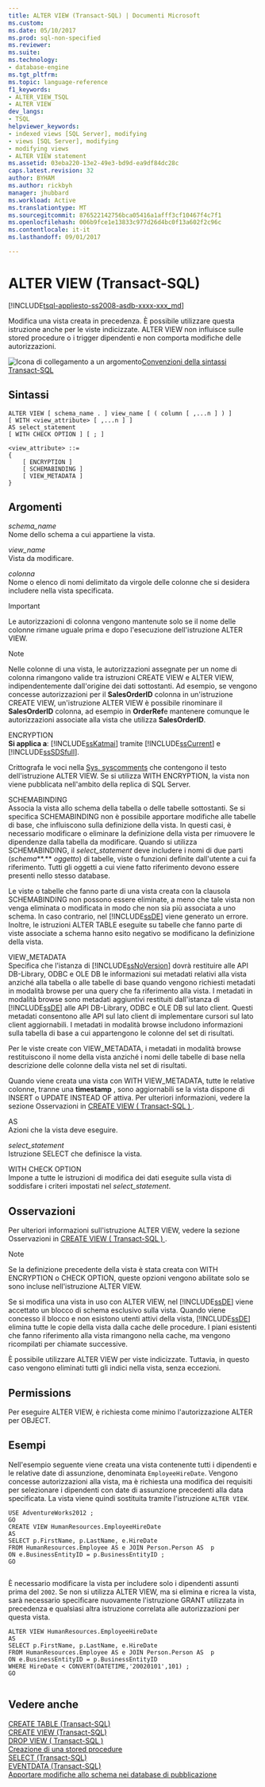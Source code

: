 ```yaml
---
title: ALTER VIEW (Transact-SQL) | Documenti Microsoft
ms.custom: 
ms.date: 05/10/2017
ms.prod: sql-non-specified
ms.reviewer: 
ms.suite: 
ms.technology:
- database-engine
ms.tgt_pltfrm: 
ms.topic: language-reference
f1_keywords:
- ALTER_VIEW_TSQL
- ALTER VIEW
dev_langs:
- TSQL
helpviewer_keywords:
- indexed views [SQL Server], modifying
- views [SQL Server], modifying
- modifying views
- ALTER VIEW statement
ms.assetid: 03eba220-13e2-49e3-bd9d-ea9df84dc28c
caps.latest.revision: 32
author: BYHAM
ms.author: rickbyh
manager: jhubbard
ms.workload: Active
ms.translationtype: MT
ms.sourcegitcommit: 876522142756bca05416a1afff3cf10467f4c7f1
ms.openlocfilehash: 006b9fce1e13833c977d26d4bc0f13a602f2c96c
ms.contentlocale: it-it
ms.lasthandoff: 09/01/2017

---
```

# <a name="alter-view-transact-sql"></a>ALTER VIEW (Transact-SQL)
[!INCLUDE[tsql-appliesto-ss2008-asdb-xxxx-xxx_md](../../includes/tsql-appliesto-ss2008-asdb-xxxx-xxx-md.md)]

  Modifica una vista creata in precedenza. È possibile utilizzare questa istruzione anche per le viste indicizzate. ALTER VIEW non influisce sulle stored procedure o i trigger dipendenti e non comporta modifiche delle autorizzazioni.  
  
 ![Icona di collegamento a un argomento](../../database-engine/configure-windows/media/topic-link.gif "Icona di collegamento a un argomento")[Convenzioni della sintassi Transact-SQL](../../t-sql/language-elements/transact-sql-syntax-conventions-transact-sql.md)  
  
## <a name="syntax"></a>Sintassi  
  
```  
ALTER VIEW [ schema_name . ] view_name [ ( column [ ,...n ] ) ]   
[ WITH <view_attribute> [ ,...n ] ]   
AS select_statement   
[ WITH CHECK OPTION ] [ ; ]  
  
<view_attribute> ::=   
{   
    [ ENCRYPTION ]  
    [ SCHEMABINDING ]  
    [ VIEW_METADATA ]       
}   
```  
  
## <a name="arguments"></a>Argomenti  
 *schema_name*  
 Nome dello schema a cui appartiene la vista.  
  
 *view_name*  
 Vista da modificare.  
  
 *colonna*  
 Nome o elenco di nomi delimitato da virgole delle colonne che si desidera includere nella vista specificata.  
  
> [!IMPORTANT]  
>  Le autorizzazioni di colonna vengono mantenute solo se il nome delle colonne rimane uguale prima e dopo l'esecuzione dell'istruzione ALTER VIEW.  
  
> [!NOTE]  
>  Nelle colonne di una vista, le autorizzazioni assegnate per un nome di colonna rimangono valide tra istruzioni CREATE VIEW e ALTER VIEW, indipendentemente dall'origine dei dati sottostanti. Ad esempio, se vengono concesse autorizzazioni per il **SalesOrderID** colonna in un'istruzione CREATE VIEW, un'istruzione ALTER VIEW è possibile rinominare il **SalesOrderID** colonna, ad esempio in **OrderRef**e mantenere comunque le autorizzazioni associate alla vista che utilizza **SalesOrderID**.  
  
 ENCRYPTION  
 **Si applica a**: [!INCLUDE[ssKatmai](../../includes/sskatmai-md.md)] tramite [!INCLUDE[ssCurrent](../../includes/sscurrent-md.md)] e [!INCLUDE[ssSDSfull](../../includes/sssdsfull-md.md)].  
  
 Crittografa le voci nella [Sys. syscomments](../../relational-databases/system-compatibility-views/sys-syscomments-transact-sql.md) che contengono il testo dell'istruzione ALTER VIEW. Se si utilizza WITH ENCRYPTION, la vista non viene pubblicata nell'ambito della replica di SQL Server.  
  
 SCHEMABINDING  
 Associa la vista allo schema della tabella o delle tabelle sottostanti. Se si specifica SCHEMABINDING non è possibile apportare modifiche alle tabelle di base, che influiscono sulla definizione della vista. In questi casi, è necessario modificare o eliminare la definizione della vista per rimuovere le dipendenze dalla tabella da modificare. Quando si utilizza SCHEMABINDING, il *select_statement* deve includere i nomi di due parti (*schema***.** *oggetto*) di tabelle, viste o funzioni definite dall'utente a cui fa riferimento. Tutti gli oggetti a cui viene fatto riferimento devono essere presenti nello stesso database.  
  
 Le viste o tabelle che fanno parte di una vista creata con la clausola SCHEMABINDING non possono essere eliminate, a meno che tale vista non venga eliminata o modificata in modo che non sia più associata a uno schema. In caso contrario, nel [!INCLUDE[ssDE](../../includes/ssde-md.md)] viene generato un errore. Inoltre, le istruzioni ALTER TABLE eseguite su tabelle che fanno parte di viste associate a schema hanno esito negativo se modificano la definizione della vista.  
  
 VIEW_METADATA  
 Specifica che l'istanza di [!INCLUDE[ssNoVersion](../../includes/ssnoversion-md.md)] dovrà restituire alle API DB-Library, ODBC e OLE DB le informazioni sui metadati relativi alla vista anziché alla tabella o alle tabelle di base quando vengono richiesti metadati in modalità browse per una query che fa riferimento alla vista. I metadati in modalità browse sono metadati aggiuntivi restituiti dall'istanza di [!INCLUDE[ssDE](../../includes/ssde-md.md)] alle API DB-Library, ODBC e OLE DB sul lato client. Questi metadati consentono alle API sul lato client di implementare cursori sul lato client aggiornabili. I metadati in modalità browse includono informazioni sulla tabella di base a cui appartengono le colonne del set di risultati.  
  
 Per le viste create con VIEW_METADATA, i metadati in modalità browse restituiscono il nome della vista anziché i nomi delle tabelle di base nella descrizione delle colonne della vista nel set di risultati.  
  
 Quando viene creata una vista con WITH VIEW_METADATA, tutte le relative colonne, tranne una **timestamp** , sono aggiornabili se la vista dispone di INSERT o UPDATE INSTEAD OF attiva. Per ulteriori informazioni, vedere la sezione Osservazioni in [CREATE VIEW &#40; Transact-SQL &#41; ](../../t-sql/statements/create-view-transact-sql.md).  
  
 AS  
 Azioni che la vista deve eseguire.  
  
 *select_statement*  
 Istruzione SELECT che definisce la vista.  
  
 WITH CHECK OPTION  
 Impone a tutte le istruzioni di modifica dei dati eseguite sulla vista di soddisfare i criteri impostati nel *select_statement*.  
  
## <a name="remarks"></a>Osservazioni  
 Per ulteriori informazioni sull'istruzione ALTER VIEW, vedere la sezione Osservazioni in [CREATE VIEW &#40; Transact-SQL &#41; ](../../t-sql/statements/create-view-transact-sql.md).  
  
> [!NOTE]  
>  Se la definizione precedente della vista è stata creata con WITH ENCRYPTION o CHECK OPTION, queste opzioni vengono abilitate solo se sono incluse nell'istruzione ALTER VIEW.  
  
 Se si modifica una vista in uso con ALTER VIEW, nel [!INCLUDE[ssDE](../../includes/ssde-md.md)] viene accettato un blocco di schema esclusivo sulla vista. Quando viene concesso il blocco e non esistono utenti attivi della vista, [!INCLUDE[ssDE](../../includes/ssde-md.md)] elimina tutte le copie della vista dalla cache delle procedure. I piani esistenti che fanno riferimento alla vista rimangono nella cache, ma vengono ricompilati per chiamate successive.  
  
 È possibile utilizzare ALTER VIEW per viste indicizzate. Tuttavia, in questo caso vengono eliminati tutti gli indici nella vista, senza eccezioni.  
  
## <a name="permissions"></a>Permissions  
 Per eseguire ALTER VIEW, è richiesta come minimo l'autorizzazione ALTER per OBJECT.  
  
## <a name="examples"></a>Esempi  
 Nell'esempio seguente viene creata una vista contenente tutti i dipendenti e le relative date di assunzione, denominata `EmployeeHireDate`. Vengono concesse autorizzazioni alla vista, ma è richiesta una modifica dei requisiti per selezionare i dipendenti con date di assunzione precedenti alla data specificata. La vista viene quindi sostituita tramite l'istruzione `ALTER VIEW`.  
  
```  
USE AdventureWorks2012 ;  
GO  
CREATE VIEW HumanResources.EmployeeHireDate  
AS  
SELECT p.FirstName, p.LastName, e.HireDate  
FROM HumanResources.Employee AS e JOIN Person.Person AS  p  
ON e.BusinessEntityID = p.BusinessEntityID ;  
GO  
  
```  
  
 È necessario modificare la vista per includere solo i dipendenti assunti prima del `2002`. Se non si utilizza ALTER VIEW, ma si elimina e ricrea la vista, sarà necessario specificare nuovamente l'istruzione GRANT utilizzata in precedenza e qualsiasi altra istruzione correlata alle autorizzazioni per questa vista.  
  
```  
ALTER VIEW HumanResources.EmployeeHireDate  
AS  
SELECT p.FirstName, p.LastName, e.HireDate  
FROM HumanResources.Employee AS e JOIN Person.Person AS  p  
ON e.BusinessEntityID = p.BusinessEntityID  
WHERE HireDate < CONVERT(DATETIME,'20020101',101) ;  
GO  
  
```  
  
## <a name="see-also"></a>Vedere anche  
 [CREATE TABLE &#40;Transact-SQL&#41;](../../t-sql/statements/create-table-transact-sql.md)   
 [CREATE VIEW &#40;Transact-SQL&#41;](../../t-sql/statements/create-view-transact-sql.md)   
 [DROP VIEW &#40; Transact-SQL &#41;](../../t-sql/statements/drop-view-transact-sql.md)   
 [Creazione di una stored procedure](../../relational-databases/stored-procedures/create-a-stored-procedure.md)   
 [SELECT &#40;Transact-SQL&#41;](../../t-sql/queries/select-transact-sql.md)   
 [EVENTDATA &#40;Transact-SQL&#41;](../../t-sql/functions/eventdata-transact-sql.md)   
 [Apportare modifiche allo schema nei database di pubblicazione](../../relational-databases/replication/publish/make-schema-changes-on-publication-databases.md)  
  
  

